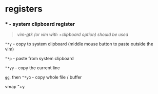 registers
=========

### \* - system clipboard register
> *vim-gtk (or vim with +clipboard option) should be used*
 
`"*y` -  copy to system clipboard (middle mouse button to paste outside the vim)

`"*p` - paste from system clipboard

`"*yy` - copy the current line

`gg`, then `"*yG` - copy whole file / buffer

vmap <C-c> "+y